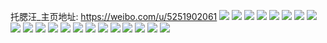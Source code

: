 托腮汪_主页地址: https://weibo.com/u/5251902061 
![](https://wx4.sinaimg.cn/mw2000/005JqrDLly1h9i1ry58lwj30tz1rbgt6.jpg) 
![](https://wx4.sinaimg.cn/mw2000/005JqrDLly1h9i1ryowzwj30tz1rin4h.jpg) 
![](https://wx4.sinaimg.cn/mw2000/005JqrDLly1h9i1rxq2tvj30tz1rkdnj.jpg) 
![](https://wx4.sinaimg.cn/mw2000/005JqrDLly1h6mkg7t13uj30ss0ssjxh.jpg) 
![](https://wx4.sinaimg.cn/mw2000/005JqrDLly1h6mkg85s9vj30sz0sq78y.jpg) 
![](https://wx4.sinaimg.cn/mw2000/005JqrDLly1h6mkg74q5kj30sq0sq44m.jpg) 
![](https://wx4.sinaimg.cn/mw2000/005JqrDLgy1g5l692aot1j31400u0tks.jpg) 
![](https://wx4.sinaimg.cn/mw2000/005JqrDLgy1g5l6935gavj31400u0qi5.jpg) 
![](https://wx4.sinaimg.cn/mw2000/005JqrDLgy1g5l693o0qpj30u0140dqo.jpg) 
![](https://wx4.sinaimg.cn/mw2000/005JqrDLgy1g5kkyl1jpej30u0140wjb.jpg) 
![](https://wx4.sinaimg.cn/mw2000/005JqrDLgy1g5kkym894zj30u0140gq9.jpg) 
![](https://wx4.sinaimg.cn/mw2000/005JqrDLgy1g5kkymgmhzj30u01400wl.jpg) 
![](https://wx4.sinaimg.cn/mw2000/005JqrDLgy1g5kkympbagj30u0140jvt.jpg) 
![](https://wx4.sinaimg.cn/mw2000/005JqrDLgy1g5kkyo3qjaj33402c0kjl.jpg) 
![](https://wx4.sinaimg.cn/mw2000/005JqrDLgy1g5kkyq754tj33402c0hdt.jpg) 
![](https://wx4.sinaimg.cn/mw2000/005JqrDLgy1g5kkytp41jj33402c0u0y.jpg) 
![](https://wx4.sinaimg.cn/mw2000/005JqrDLgy1g5kkyjrgaqj33402c0e82.jpg) 
![](https://wx4.sinaimg.cn/mw2000/005JqrDLgy1g5kkyx60bkj33402c0b2a.jpg) 
![](https://wx4.sinaimg.cn/mw2000/005JqrDLgy1g5jvzkenlgj329x1wenpd.jpg) 
![](https://wx4.sinaimg.cn/mw2000/005JqrDLgy1g5jvzlfdfij30u014078a.jpg) 
![](https://wx4.sinaimg.cn/mw2000/005JqrDLgy1g5jvzsuc15j32c03407wh.jpg) 
